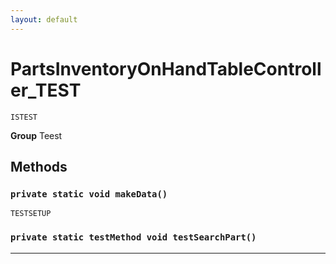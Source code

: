 ```yaml
---
layout: default
---
```

# PartsInventoryOnHandTableController_TEST

`ISTEST`



**Group** Teest

## Methods
### `private static void makeData()`

`TESTSETUP`
### `private static testMethod void testSearchPart()`
---
